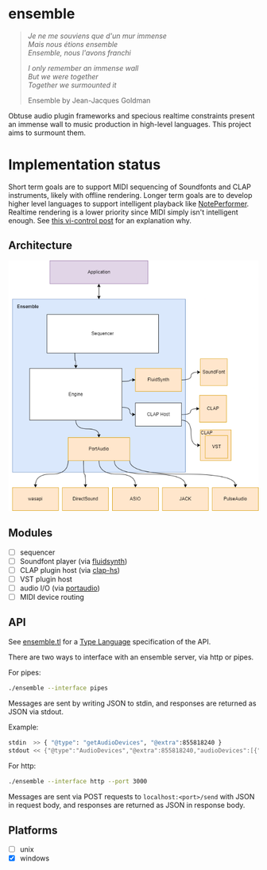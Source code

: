 # ensemble

> <i>Je ne me souviens que d'un mur immense<br>
> Mais nous étions ensemble<br>
> Ensemble, nous l'avons franchi<br>
>
> I only remember an immense wall<br>
> But we were  together<br>
> Together we surmounted it<br></i>
>
> Ensemble by Jean-Jacques Goldman

Obtuse audio plugin frameworks and specious realtime constraints present an immense wall to music production in high-level languages. This project aims to surmount them.

# Implementation status

Short term goals are to support MIDI sequencing of Soundfonts and CLAP instruments, likely with offline rendering. Longer term goals are to develop higher level languages to support intelligent playback like [NotePerformer](https://www.noteperformer.com/). Realtime rendering is a lower priority since MIDI simply isn't intelligent enough. See [this vi-control post](https://vi-control.net/community/threads/is-it-time-for-sound-rendering.48604/post-4889885) for an explanation why.

## Architecture

![architecture](architecture.png)

## Modules

- [ ] sequencer
- [ ] Soundfont player (via [fluidsynth](https://www.fluidsynth.org/))
- [ ] CLAP plugin host (via [clap-hs](https://github.com/JBetz/clap-hs))
- [ ] VST plugin host
- [ ] audio I/O (via [portaudio](http://www.portaudio.com/))
- [ ] MIDI device routing

## API

See [ensemble.tl](./ensemble.tl) for a [Type Language](https://core.telegram.org/mtproto/TL) specification of the API.

There are two ways to interface with an ensemble server, via http or pipes.

For pipes: 
```bash 
./ensemble --interface pipes
```

Messages are sent by writing JSON to stdin, and responses are returned as JSON via stdout.

Example:

```bash
stdin  >> { "@type": "getAudioDevices", "@extra":855818240 }
stdout << {"@type":"AudioDevices","@extra":855818240,"audioDevices":[{"name":"Microsoft Sound Mapper - Input","index":0},{"name":"Microphone (HD Pro Webcam C920)","index":1},{"name":"Microphone (Steam Streaming Mic","index":2},{"name":"Microphone Array (Realtek(R) Au","index":3},{"name":"Microsoft Sound Mapper - Output","index":4},{"name":"BenQ EX3501R (Intel(R) Display ","index":5},{"name":"Speakers (Steam Streaming Micro","index":6},{"name":"Speakers (Realtek(R) Audio)","index":7},{"name":"Speakers (Steam Streaming Speak","index":8}]}
```

For http: 
```bash
./ensemble --interface http --port 3000
```

Messages are sent via POST requests to `localhost:<port>/send` with JSON in request body, and responses are returned as JSON in response body.




## Platforms

- [ ] unix
- [x] windows
